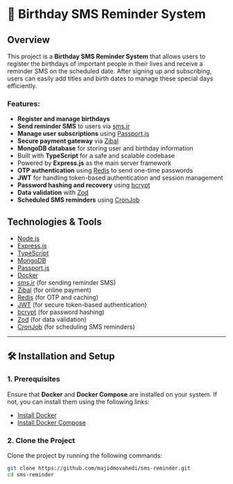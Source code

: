 # 🎉 Birthday SMS Reminder System

## Overview

This project is a **Birthday SMS Reminder System** that allows users to register the birthdays of important people in their lives and receive a reminder SMS on the scheduled date. After signing up and subscribing, users can easily add titles and birth dates to manage these special days efficiently.

### Features:

- **Register and manage birthdays**
- **Send reminder SMS** to users via [sms.ir](https://www.sms.ir)
- **Manage user subscriptions** using [Passport.js](https://www.passportjs.org)
- **Secure payment gateway** via [Zibal](https://www.zibal.ir)
- **MongoDB database** for storing user and birthday information
- Built with **TypeScript** for a safe and scalable codebase
- Powered by **Express.js** as the main server framework
- **OTP authentication** using [Redis](https://redis.io) to send one-time passwords
- **JWT** for handling token-based authentication and session management
- **Password hashing and recovery** using [bcrypt](https://www.npmjs.com/package/bcrypt)
- **Data validation** with [Zod](https://zod.dev)
- **Scheduled SMS reminders** using [CronJob](https://www.npmjs.com/package/node-cron)

## Technologies & Tools

- [Node.js](https://nodejs.org)
- [Express.js](https://expressjs.com)
- [TypeScript](https://www.typescriptlang.org)
- [MongoDB](https://www.mongodb.com)
- [Passport.js](https://www.passportjs.org)
- [Docker](https://www.docker.com)
- [sms.ir](https://www.sms.ir) (for sending reminder SMS)
- [Zibal](https://www.zibal.ir) (for online payment)
- [Redis](https://redis.io) (for OTP and caching)
- [JWT](https://jwt.io) (for secure token-based authentication)
- [bcrypt](https://www.npmjs.com/package/bcrypt) (for password hashing)
- [Zod](https://zod.dev) (for data validation)
- [CronJob](https://www.npmjs.com/package/node-cron) (for scheduling SMS reminders)

---

## 🛠️ Installation and Setup

### 1. Prerequisites

Ensure that **Docker** and **Docker Compose** are installed on your system. If not, you can install them using the following links:

- [Install Docker](https://docs.docker.com/get-docker/)
- [Install Docker Compose](https://docs.docker.com/compose/install/)

### 2. Clone the Project

Clone the project by running the following commands:

```bash
git clone https://github.com/majidmovahedi/sms-reminder.git
cd sms-reminder
```
